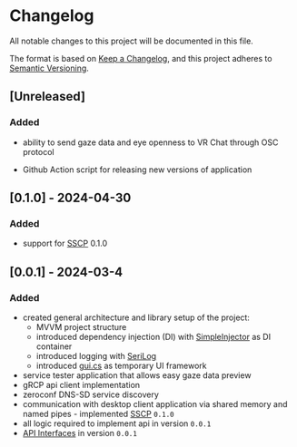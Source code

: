 ﻿# Changelog

All notable changes to this project will be documented in this file.

The format is based on [Keep a Changelog](https://keepachangelog.com/en/1.1.0/),
and this project adheres to [Semantic Versioning](https://semver.org/spec/v2.0.0.html).

## [Unreleased]

### Added

- ability to send gaze data and eye openness to VR Chat through OSC protocol

- Github Action script for releasing new versions of application 

## [0.1.0] - 2024-04-30

### Added

- support for [SSCP](https://github.com/Inseye/Inseye-Remote-Connector-Documentation/blob/main/SCCP.md) 0.1.0

## [0.0.1] - 2024-03-4

### Added
- created general architecture and library setup of the project:
   + MVVM project structure
   + introduced dependency injection (DI) with [SimpleInjector](https://simpleinjector.org/) as DI container
   + introduced logging with [SeriLog](https://serilog.net/)
   + introduced [gui.cs](https://github.com/gui-cs) as temporary UI framework 
- service tester application that allows easy gaze data preview
- gRCP api client implementation 
- zeroconf DNS-SD service discovery
- communication with desktop client application via shared memory and named pipes - implemented [SSCP](https://github.com/Inseye/Inseye-Remote-Connector-Documentation/blob/main/SCCP.md) `0.1.0` 
- all logic required to implement api in version `0.0.1`
- [API Interfaces](./API/proto) in version `0.0.1`